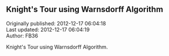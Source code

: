 ## Knight's Tour using Warnsdorff Algorithm  
Originally published: 2012-12-17 06:04:18  
Last updated: 2012-12-17 06:04:19  
Author: FB36   
  
Knight's Tour using Warnsdorff Algorithm.